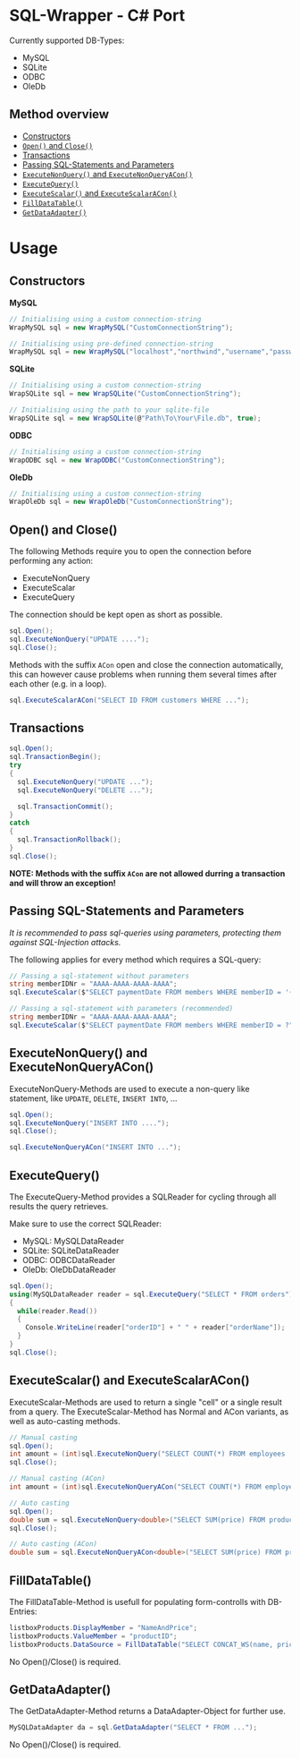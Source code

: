 # SQL-Wrapper - C# Port

Currently supported DB-Types:
- MySQL
- SQLite
- ODBC
- OleDb

## Method overview

- [Constructors](https://github.com/TobiHatti/SQL-Wrapper-Classes/tree/master/Finished/C%23#Constructors)
- [`Open()` and `Close()`](https://github.com/TobiHatti/SQL-Wrapper-Classes/tree/master/Finished/C%23#Open()-and-Close())
- [Transactions](https://github.com/TobiHatti/SQL-Wrapper-Classes/tree/master/Finished/C%23#Transactions)
- [Passing SQL-Statements and Parameters](https://github.com/TobiHatti/SQL-Wrapper-Classes/tree/master/Finished/C%23#Passing-SQL-Statements-and-Parameters)
- [`ExecuteNonQuery()` and `ExecuteNonQueryACon()`](https://github.com/TobiHatti/SQL-Wrapper-Classes/tree/master/Finished/C%23#ExecuteNonQuery()-and-ExecuteNonQueryACon())
- [`ExecuteQuery()`](https://github.com/TobiHatti/SQL-Wrapper-Classes/tree/master/Finished/C%23#ExecuteQuery())
- [`ExecuteScalar()` and `ExecuteScalarACon()`](https://github.com/TobiHatti/SQL-Wrapper-Classes/tree/master/Finished/C%23#ExecuteScalar()-and-ExecuteScalarACon())
- [`FillDataTable()`](https://github.com/TobiHatti/SQL-Wrapper-Classes/tree/master/Finished/C%23#FillDataTable())
- [`GetDataAdapter()`](https://github.com/TobiHatti/SQL-Wrapper-Classes/tree/master/Finished/C%23#GetDataAdapter())

# Usage

## Constructors

__MySQL__
```cs
// Initialising using a custom connection-string
WrapMySQL sql = new WrapMySQL("CustomConnectionString");

// Initialising using pre-defined connection-string
WrapMySQL sql = new WrapMySQL("localhost","northwind","username","password");
```
__SQLite__
```cs
// Initialising using a custom connection-string
WrapSQLite sql = new WrapSQLite("CustomConnectionString");

// Initialising using the path to your sqlite-file
WrapSQLite sql = new WrapSQLite(@"Path\To\Your\File.db", true);
```
__ODBC__
```cs
// Initialising using a custom connection-string
WrapODBC sql = new WrapODBC("CustomConnectionString");
```

__OleDb__
```cs
// Initialising using a custom connection-string
WrapOleDb sql = new WrapOleDb("CustomConnectionString");
```

## Open() and Close()

The following Methods require you to open the connection before performing any action:
- ExecuteNonQuery
- ExecuteScalar
- ExecuteQuery

The connection should be kept open as short as possible.
```cs
sql.Open();
sql.ExecuteNonQuery("UPDATE ....");
sql.Close();
```

Methods with the suffix `ACon` open and close the connection automatically, this can however cause problems when running them several times after each other (e.g. in a loop). 

```cs
sql.ExecuteScalarACon("SELECT ID FROM customers WHERE ...");
```

## Transactions

```cs
sql.Open();
sql.TransactionBegin();
try
{
  sql.ExecuteNonQuery("UPDATE ...");
  sql.ExecuteNonQuery("DELETE ...");

  sql.TransactionCommit();
}
catch
{
  sql.TransactionRollback();
}
sql.Close();
```
__NOTE: Methods with the suffix `ACon` are not allowed durring a transaction and will throw an exception!__

## Passing SQL-Statements and Parameters

_It is recommended to pass sql-queries using parameters, protecting them against SQL-Injection attacks._

The following applies for every method which requires a SQL-query:
```cs
// Passing a sql-statement without parameters
string memberIDNr = "AAAA-AAAA-AAAA-AAAA";
sql.ExecuteScalar($"SELECT paymentDate FROM members WHERE memberID = '{memberIDNr}'");

// Passing a sql-statement with parameters (recommended)
string memberIDNr = "AAAA-AAAA-AAAA-AAAA";
sql.ExecuteScalar($"SELECT paymentDate FROM members WHERE memberID = ?", memberIDNr);
```

## ExecuteNonQuery() and ExecuteNonQueryACon()

ExecuteNonQuery-Methods are used to execute a non-query like statement, like `UPDATE`, `DELETE`, `INSERT INTO`, ...

```cs
sql.Open();
sql.ExecuteNonQuery("INSERT INTO ....");
sql.Close();
```

```cs
sql.ExecuteNonQueryACon("INSERT INTO ...");
```

## ExecuteQuery()

The ExecuteQuery-Method provides a SQLReader for cycling through all results the query retrieves.

Make sure to use the correct SQLReader:
- MySQL: MySQLDataReader
- SQLite: SQLiteDataReader
- ODBC: ODBCDataReader
- OleDb: OleDbDataReader

```cs
sql.Open();
using(MySQLDataReader reader = sql.ExecuteQuery("SELECT * FROM orders"))
{
  while(reader.Read())
  {
    Console.WriteLine(reader["orderID"] + " " + reader["orderName"]);
  }
}
sql.Close();
```

## ExecuteScalar() and ExecuteScalarACon()

ExecuteScalar-Methods are used to return a single "cell" or a single result from a query.
The ExecuteScalar-Method has Normal and ACon variants, as well as auto-casting methods.

```cs
// Manual casting
sql.Open();
int amount = (int)sql.ExecuteNonQuery("SELECT COUNT(*) FROM employees ...");
sql.Close();
```

```cs
// Manual casting (ACon)
int amount = (int)sql.ExecuteNonQueryACon("SELECT COUNT(*) FROM employees ...");
```

```cs
// Auto casting
sql.Open();
double sum = sql.ExecuteNonQuery<double>("SELECT SUM(price) FROM products ...");
sql.Close();
```

```cs
// Auto casting (ACon)
double sum = sql.ExecuteNonQueryACon<double>("SELECT SUM(price) FROM products ...");
```

## FillDataTable()

The FillDataTable-Method is usefull for populating form-controlls with DB-Entries:
```cs
listboxProducts.DisplayMember = "NameAndPrice";
listboxProducts.ValueMember = "productID";
listboxProducts.DataSource = FillDataTable("SELECT CONCAT_WS(name, price) AS NameAndPrice, productID FROM products");
```
No Open()/Close() is required.

## GetDataAdapter()

The GetDataAdapter-Method returns a DataAdapter-Object for further use.
```cs
MySQLDataAdapter da = sql.GetDataAdapter("SELECT * FROM ...");
```
No Open()/Close() is required.
